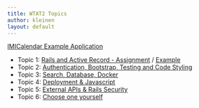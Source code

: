 ```yaml
---
title: WTAT2 Topics
author: kleinen
layout: default
---
```



[IMICalendar Example Application](https://github.com/htw-imi-wtat2/IMICalendar)

* Topic 1: [Rails and Active Record - Assignment](a1-activerecord/) / [Example](a1-activerecord-example)
* Topic 2: [Authentication, Bootstrap, Testing and Code Styling](a2-authentication/)
* Topic 3: [Search, Database, Docker](a3-search-database-docker/)
* Topic 4: [Deployment & Javascript](a4-ci-cd-javascript/)  
* Topic 5: [External APIs & Rails Security](a5-api-security/)
* Topic 6: [Choose one yourself](a6-choose-your-own/)
